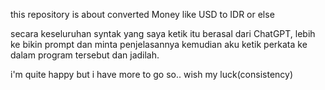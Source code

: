 this repository is about converted Money like USD to IDR or else

secara keseluruhan syntak yang saya ketik itu berasal dari ChatGPT, lebih ke bikin prompt dan minta penjelasannya
kemudian aku ketik perkata ke dalam program tersebut dan jadilah.

i'm quite happy but i have more to go so.. wish my luck(consistency)
